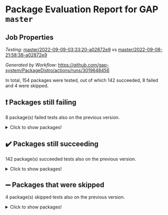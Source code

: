 # Package Evaluation Report for GAP `master`

## Job Properties

*Testing:* [master/2022-09-09-03:33:20-a02872e9](https://github.com/gap-system/PackageDistro/blob/data/reports/master/2022-09-09-03:33:20-a02872e9) vs [master/2022-09-08-21:58:38-a02872e9](https://github.com/gap-system/PackageDistro/blob/data/reports/master/2022-09-08-21:58:38-a02872e9)

*Generated by Workflow:* https://github.com/gap-system/PackageDistro/actions/runs/3019648456

In total, 154 packages were tested, out of which 142 succeeded, 8 failed and 4 were skipped.

## :exclamation: Packages still failing

8 package(s) failed tests also on the previous version.
<details><summary>Click to show packages!</summary>

- fr 2.4.10 [(failure)](https://github.com/gap-system/PackageDistro/runs/8262647749?check_suite_focus=true)
- groupoids 1.71 [(failure)](https://github.com/gap-system/PackageDistro/runs/8262648684?check_suite_focus=true)
- hap 1.47 [(failure)](https://github.com/gap-system/PackageDistro/runs/8262649023?check_suite_focus=true)
- packagemanager 1.3 [(failure)](https://github.com/gap-system/PackageDistro/runs/8262651279?check_suite_focus=true)
- rcwa 4.7.0 [(failure)](https://github.com/gap-system/PackageDistro/runs/8262651895?check_suite_focus=true)
- recog 1.3.2 [(failure)](https://github.com/gap-system/PackageDistro/runs/8262651998?check_suite_focus=true)
- semigroups 5.0.2 [(failure)](https://github.com/gap-system/PackageDistro/runs/8262652431?check_suite_focus=true)
- xmod 2.88 [(failure)](https://github.com/gap-system/PackageDistro/runs/8262654198?check_suite_focus=true)
</details>

## :heavy_check_mark: Packages still succeeding

142 package(s) succeeded tests also on the previous version.
<details><summary>Click to show packages!</summary>

- 4ti2interface 2022.08-03 [(success)](https://github.com/gap-system/PackageDistro/runs/8262644640?check_suite_focus=true)
- ace 5.5 [(success)](https://github.com/gap-system/PackageDistro/runs/8262644709?check_suite_focus=true)
- aclib 1.3.2 [(success)](https://github.com/gap-system/PackageDistro/runs/8262644781?check_suite_focus=true)
- agt 0.2 [(success)](https://github.com/gap-system/PackageDistro/runs/8262644854?check_suite_focus=true)
- alnuth 3.2.1 [(success)](https://github.com/gap-system/PackageDistro/runs/8262644922?check_suite_focus=true)
- anupq 3.2.6 [(success)](https://github.com/gap-system/PackageDistro/runs/8262644992?check_suite_focus=true)
- atlasrep 2.1.5 [(success)](https://github.com/gap-system/PackageDistro/runs/8262645065?check_suite_focus=true)
- autodoc 2022.07.10 [(success)](https://github.com/gap-system/PackageDistro/runs/8262645166?check_suite_focus=true)
- automata 1.15 [(success)](https://github.com/gap-system/PackageDistro/runs/8262645224?check_suite_focus=true)
- automgrp 1.3.2 [(success)](https://github.com/gap-system/PackageDistro/runs/8262645280?check_suite_focus=true)
- autpgrp 1.11 [(success)](https://github.com/gap-system/PackageDistro/runs/8262645353?check_suite_focus=true)
- cap 2022.09-08 [(success)](https://github.com/gap-system/PackageDistro/runs/8262645437?check_suite_focus=true)
- caratinterface 2.3.4 [(success)](https://github.com/gap-system/PackageDistro/runs/8262645506?check_suite_focus=true)
- cddinterface 2022.08.11 [(success)](https://github.com/gap-system/PackageDistro/runs/8262645578?check_suite_focus=true)
- circle 1.6.5 [(success)](https://github.com/gap-system/PackageDistro/runs/8262645639?check_suite_focus=true)
- classicpres 1.22 [(success)](https://github.com/gap-system/PackageDistro/runs/8262645712?check_suite_focus=true)
- cohomolo 1.6.10 [(success)](https://github.com/gap-system/PackageDistro/runs/8262645786?check_suite_focus=true)
- congruence 1.2.4 [(success)](https://github.com/gap-system/PackageDistro/runs/8262645863?check_suite_focus=true)
- corelg 1.56 [(success)](https://github.com/gap-system/PackageDistro/runs/8262645943?check_suite_focus=true)
- crime 1.6 [(success)](https://github.com/gap-system/PackageDistro/runs/8262646009?check_suite_focus=true)
- crisp 1.4.5 [(success)](https://github.com/gap-system/PackageDistro/runs/8262646100?check_suite_focus=true)
- crypting 0.10 [(success)](https://github.com/gap-system/PackageDistro/runs/8262646161?check_suite_focus=true)
- cryst 4.1.25 [(success)](https://github.com/gap-system/PackageDistro/runs/8262646217?check_suite_focus=true)
- crystcat 1.1.10 [(success)](https://github.com/gap-system/PackageDistro/runs/8262646290?check_suite_focus=true)
- ctbllib 1.3.4 [(success)](https://github.com/gap-system/PackageDistro/runs/8262646353?check_suite_focus=true)
- cubefree 1.19 [(success)](https://github.com/gap-system/PackageDistro/runs/8262646422?check_suite_focus=true)
- curlinterface 2.2.3 [(success)](https://github.com/gap-system/PackageDistro/runs/8262646521?check_suite_focus=true)
- cvec 2.7.6 [(success)](https://github.com/gap-system/PackageDistro/runs/8262646601?check_suite_focus=true)
- datastructures 0.2.7 [(success)](https://github.com/gap-system/PackageDistro/runs/8262646649?check_suite_focus=true)
- deepthought 1.0.5 [(success)](https://github.com/gap-system/PackageDistro/runs/8262646717?check_suite_focus=true)
- design 1.7 [(success)](https://github.com/gap-system/PackageDistro/runs/8262646763?check_suite_focus=true)
- difsets 2.3.1 [(success)](https://github.com/gap-system/PackageDistro/runs/8262646844?check_suite_focus=true)
- digraphs 1.6.0 [(success)](https://github.com/gap-system/PackageDistro/runs/8262646907?check_suite_focus=true)
- edim 1.3.5 [(success)](https://github.com/gap-system/PackageDistro/runs/8262646960?check_suite_focus=true)
- example 4.3.2 [(success)](https://github.com/gap-system/PackageDistro/runs/8262647036?check_suite_focus=true)
- examplesforhomalg 2022.08-04 [(success)](https://github.com/gap-system/PackageDistro/runs/8262647104?check_suite_focus=true)
- factint 1.6.3 [(success)](https://github.com/gap-system/PackageDistro/runs/8262647174?check_suite_focus=true)
- ferret 1.0.8 [(success)](https://github.com/gap-system/PackageDistro/runs/8262647244?check_suite_focus=true)
- fga 1.4.0 [(success)](https://github.com/gap-system/PackageDistro/runs/8262647302?check_suite_focus=true)
- fining 1.5 [(success)](https://github.com/gap-system/PackageDistro/runs/8262647405?check_suite_focus=true)
- float 1.0.3 [(success)](https://github.com/gap-system/PackageDistro/runs/8262647474?check_suite_focus=true)
- format 1.4.3 [(success)](https://github.com/gap-system/PackageDistro/runs/8262647542?check_suite_focus=true)
- forms 1.2.8 [(success)](https://github.com/gap-system/PackageDistro/runs/8262647602?check_suite_focus=true)
- fplsa 1.2.5 [(success)](https://github.com/gap-system/PackageDistro/runs/8262647680?check_suite_focus=true)
- francy 1.2.5 [(success)](https://github.com/gap-system/PackageDistro/runs/8262647847?check_suite_focus=true)
- fwtree 1.3 [(success)](https://github.com/gap-system/PackageDistro/runs/8262647921?check_suite_focus=true)
- gapdoc 1.6.6 [(success)](https://github.com/gap-system/PackageDistro/runs/8262648005?check_suite_focus=true)
- gauss 2022.09-01 [(success)](https://github.com/gap-system/PackageDistro/runs/8262648085?check_suite_focus=true)
- gaussforhomalg 2022.08-03 [(success)](https://github.com/gap-system/PackageDistro/runs/8262648148?check_suite_focus=true)
- gbnp 1.0.5 [(success)](https://github.com/gap-system/PackageDistro/runs/8262648215?check_suite_focus=true)
- generalizedmorphismsforcap 2022.08-01 [(success)](https://github.com/gap-system/PackageDistro/runs/8262648324?check_suite_focus=true)
- genss 1.6.7 [(success)](https://github.com/gap-system/PackageDistro/runs/8262648417?check_suite_focus=true)
- gradedmodules 2022.09-01 [(success)](https://github.com/gap-system/PackageDistro/runs/8262648490?check_suite_focus=true)
- gradedringforhomalg 2022.08-02 [(success)](https://github.com/gap-system/PackageDistro/runs/8262648556?check_suite_focus=true)
- grape 4.8.5 [(success)](https://github.com/gap-system/PackageDistro/runs/8262648621?check_suite_focus=true)
- grpconst 2.6.2 [(success)](https://github.com/gap-system/PackageDistro/runs/8262648749?check_suite_focus=true)
- guarana 0.96.3 [(success)](https://github.com/gap-system/PackageDistro/runs/8262648842?check_suite_focus=true)
- guava 3.17 [(success)](https://github.com/gap-system/PackageDistro/runs/8262648928?check_suite_focus=true)
- hapcryst 0.1.15 [(success)](https://github.com/gap-system/PackageDistro/runs/8262649097?check_suite_focus=true)
- hecke 1.5.3 [(success)](https://github.com/gap-system/PackageDistro/runs/8262649198?check_suite_focus=true)
- help 3.5 [(success)](https://github.com/gap-system/PackageDistro/runs/8262649261?check_suite_focus=true)
- homalg 2022.08-04 [(success)](https://github.com/gap-system/PackageDistro/runs/8262649334?check_suite_focus=true)
- homalgtocas 2022.09-01 [(success)](https://github.com/gap-system/PackageDistro/runs/8262649393?check_suite_focus=true)
- idrel 2.44 [(success)](https://github.com/gap-system/PackageDistro/runs/8262649476?check_suite_focus=true)
- images 1.3.1 [(success)](https://github.com/gap-system/PackageDistro/runs/8262649561?check_suite_focus=true)
- intpic 0.3.0 [(success)](https://github.com/gap-system/PackageDistro/runs/8262649622?check_suite_focus=true)
- io 4.7.2 [(success)](https://github.com/gap-system/PackageDistro/runs/8262649675?check_suite_focus=true)
- io_forhomalg 2022.09-01 [(success)](https://github.com/gap-system/PackageDistro/runs/8262649733?check_suite_focus=true)
- irredsol 1.4.3 [(success)](https://github.com/gap-system/PackageDistro/runs/8262649774?check_suite_focus=true)
- json 2.1.0 [(success)](https://github.com/gap-system/PackageDistro/runs/8262649826?check_suite_focus=true)
- jupyterkernel 1.4.1 [(success)](https://github.com/gap-system/PackageDistro/runs/8262649918?check_suite_focus=true)
- jupyterviz 1.5.6 [(success)](https://github.com/gap-system/PackageDistro/runs/8262649968?check_suite_focus=true)
- kan 1.34 [(success)](https://github.com/gap-system/PackageDistro/runs/8262650031?check_suite_focus=true)
- kbmag 1.5.9 [(success)](https://github.com/gap-system/PackageDistro/runs/8262650088?check_suite_focus=true)
- laguna 3.9.5 [(success)](https://github.com/gap-system/PackageDistro/runs/8262650150?check_suite_focus=true)
- liealgdb 2.2.1 [(success)](https://github.com/gap-system/PackageDistro/runs/8262650200?check_suite_focus=true)
- liepring 2.7 [(success)](https://github.com/gap-system/PackageDistro/runs/8262650245?check_suite_focus=true)
- liering 2.4.2 [(success)](https://github.com/gap-system/PackageDistro/runs/8262650284?check_suite_focus=true)
- linearalgebraforcap 2022.09-05 [(success)](https://github.com/gap-system/PackageDistro/runs/8262650331?check_suite_focus=true)
- localizeringforhomalg 2022.09-01 [(success)](https://github.com/gap-system/PackageDistro/runs/8262650386?check_suite_focus=true)
- loops 3.4.2 [(success)](https://github.com/gap-system/PackageDistro/runs/8262650423?check_suite_focus=true)
- lpres 1.0.3 [(success)](https://github.com/gap-system/PackageDistro/runs/8262650471?check_suite_focus=true)
- majoranaalgebras 1.4 [(success)](https://github.com/gap-system/PackageDistro/runs/8262650503?check_suite_focus=true)
- mapclass 1.4.5 [(success)](https://github.com/gap-system/PackageDistro/runs/8262650538?check_suite_focus=true)
- matgrp 0.70 [(success)](https://github.com/gap-system/PackageDistro/runs/8262650601?check_suite_focus=true)
- matricesforhomalg 2022.09-01 [(success)](https://github.com/gap-system/PackageDistro/runs/8262650651?check_suite_focus=true)
- modisom 2.5.3 [(success)](https://github.com/gap-system/PackageDistro/runs/8262650687?check_suite_focus=true)
- modulepresentationsforcap 2022.08-03 [(success)](https://github.com/gap-system/PackageDistro/runs/8262650731?check_suite_focus=true)
- modules 2022.09-01 [(success)](https://github.com/gap-system/PackageDistro/runs/8262650780?check_suite_focus=true)
- monoidalcategories 2022.09-02 [(success)](https://github.com/gap-system/PackageDistro/runs/8262650827?check_suite_focus=true)
- nconvex 2022.08-01 [(success)](https://github.com/gap-system/PackageDistro/runs/8262650864?check_suite_focus=true)
- nilmat 1.4.2 [(success)](https://github.com/gap-system/PackageDistro/runs/8262650902?check_suite_focus=true)
- nock 1.5 [(success)](https://github.com/gap-system/PackageDistro/runs/8262650961?check_suite_focus=true)
- normalizinterface 1.3.4 [(success)](https://github.com/gap-system/PackageDistro/runs/8262651000?check_suite_focus=true)
- nq 2.5.8 [(success)](https://github.com/gap-system/PackageDistro/runs/8262651053?check_suite_focus=true)
- numericalsgps 1.3.1 [(success)](https://github.com/gap-system/PackageDistro/runs/8262651122?check_suite_focus=true)
- openmath 11.5.1 [(success)](https://github.com/gap-system/PackageDistro/runs/8262651166?check_suite_focus=true)
- orb 4.8.5 [(success)](https://github.com/gap-system/PackageDistro/runs/8262651224?check_suite_focus=true)
- patternclass 2.4.2 [(success)](https://github.com/gap-system/PackageDistro/runs/8262651322?check_suite_focus=true)
- permut 2.0.4 [(success)](https://github.com/gap-system/PackageDistro/runs/8262651404?check_suite_focus=true)
- polenta 1.3.10 [(success)](https://github.com/gap-system/PackageDistro/runs/8262651467?check_suite_focus=true)
- polymaking 0.8.6 [(success)](https://github.com/gap-system/PackageDistro/runs/8262651548?check_suite_focus=true)
- primgrp 3.4.2 [(success)](https://github.com/gap-system/PackageDistro/runs/8262651604?check_suite_focus=true)
- profiling 2.5.0 [(success)](https://github.com/gap-system/PackageDistro/runs/8262651656?check_suite_focus=true)
- qpa 1.34 [(success)](https://github.com/gap-system/PackageDistro/runs/8262651706?check_suite_focus=true)
- quagroup 1.8.3 [(success)](https://github.com/gap-system/PackageDistro/runs/8262651771?check_suite_focus=true)
- radiroot 2.9 [(success)](https://github.com/gap-system/PackageDistro/runs/8262651849?check_suite_focus=true)
- rds 1.8 [(success)](https://github.com/gap-system/PackageDistro/runs/8262651937?check_suite_focus=true)
- repndecomp 1.2.1 [(success)](https://github.com/gap-system/PackageDistro/runs/8262652067?check_suite_focus=true)
- repsn 3.1.0 [(success)](https://github.com/gap-system/PackageDistro/runs/8262652120?check_suite_focus=true)
- resclasses 4.7.3 [(success)](https://github.com/gap-system/PackageDistro/runs/8262652165?check_suite_focus=true)
- ringsforhomalg 2022.08-04 [(success)](https://github.com/gap-system/PackageDistro/runs/8262652207?check_suite_focus=true)
- sco 2022.09-01 [(success)](https://github.com/gap-system/PackageDistro/runs/8262652284?check_suite_focus=true)
- scscp 2.3.1 [(success)](https://github.com/gap-system/PackageDistro/runs/8262652359?check_suite_focus=true)
- sglppow 2.2 [(success)](https://github.com/gap-system/PackageDistro/runs/8262652525?check_suite_focus=true)
- sgpviz 0.999.5 [(success)](https://github.com/gap-system/PackageDistro/runs/8262652592?check_suite_focus=true)
- simpcomp 2.1.14 [(success)](https://github.com/gap-system/PackageDistro/runs/8262652639?check_suite_focus=true)
- singular 2020.12.18 [(success)](https://github.com/gap-system/PackageDistro/runs/8262652700?check_suite_focus=true)
- sla 1.5.3 [(success)](https://github.com/gap-system/PackageDistro/runs/8262652759?check_suite_focus=true)
- smallgrp 1.5 [(success)](https://github.com/gap-system/PackageDistro/runs/8262652812?check_suite_focus=true)
- smallsemi 0.6.13 [(success)](https://github.com/gap-system/PackageDistro/runs/8262652876?check_suite_focus=true)
- sonata 2.9.4 [(success)](https://github.com/gap-system/PackageDistro/runs/8262652951?check_suite_focus=true)
- sophus 1.27 [(success)](https://github.com/gap-system/PackageDistro/runs/8262653009?check_suite_focus=true)
- spinsym 1.5.2 [(success)](https://github.com/gap-system/PackageDistro/runs/8262653100?check_suite_focus=true)
- standardff 0.9.4 [(success)](https://github.com/gap-system/PackageDistro/runs/8262653160?check_suite_focus=true)
- symbcompcc 1.3.2 [(success)](https://github.com/gap-system/PackageDistro/runs/8262653250?check_suite_focus=true)
- thelma 1.3 [(success)](https://github.com/gap-system/PackageDistro/runs/8262653303?check_suite_focus=true)
- tomlib 1.2.9 [(success)](https://github.com/gap-system/PackageDistro/runs/8262653376?check_suite_focus=true)
- toolsforhomalg 2022.09-04 [(success)](https://github.com/gap-system/PackageDistro/runs/8262653474?check_suite_focus=true)
- toric 1.9.5 [(success)](https://github.com/gap-system/PackageDistro/runs/8262653564?check_suite_focus=true)
- toricvarieties 2022.07.13 [(success)](https://github.com/gap-system/PackageDistro/runs/8262653609?check_suite_focus=true)
- transgrp 3.6.3 [(success)](https://github.com/gap-system/PackageDistro/runs/8262653680?check_suite_focus=true)
- ugaly 4.0.3 [(success)](https://github.com/gap-system/PackageDistro/runs/8262653797?check_suite_focus=true)
- unipot 1.5 [(success)](https://github.com/gap-system/PackageDistro/runs/8262653858?check_suite_focus=true)
- unitlib 4.1.0 [(success)](https://github.com/gap-system/PackageDistro/runs/8262653916?check_suite_focus=true)
- utils 0.76 [(success)](https://github.com/gap-system/PackageDistro/runs/8262653975?check_suite_focus=true)
- uuid 0.7 [(success)](https://github.com/gap-system/PackageDistro/runs/8262654031?check_suite_focus=true)
- walrus 0.9991 [(success)](https://github.com/gap-system/PackageDistro/runs/8262654093?check_suite_focus=true)
- wedderga 4.10.2 [(success)](https://github.com/gap-system/PackageDistro/runs/8262654140?check_suite_focus=true)
- xmodalg 1.22 [(success)](https://github.com/gap-system/PackageDistro/runs/8262654288?check_suite_focus=true)
- yangbaxter 0.10.1 [(success)](https://github.com/gap-system/PackageDistro/runs/8262654360?check_suite_focus=true)
- zeromqinterface 0.14 [(success)](https://github.com/gap-system/PackageDistro/runs/8262654417?check_suite_focus=true)
</details>

## :heavy_minus_sign: Packages that were skipped

4 package(s) skipped tests also on the previous version.
<details><summary>Click to show packages!</summary>

- browse 1.8.14 [(skipped)](https://github.com/gap-system/PackageDistro/runs/8262542762?check_suite_focus=true)
- itc 1.5.1 [(skipped)](https://github.com/gap-system/PackageDistro/runs/8262542762?check_suite_focus=true)
- polycyclic 2.16 [(skipped)](https://github.com/gap-system/PackageDistro/runs/8262542762?check_suite_focus=true)
- xgap 4.31 [(skipped)](https://github.com/gap-system/PackageDistro/runs/8262542762?check_suite_focus=true)
</details>

